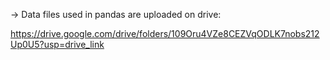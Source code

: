 -> Data files used in pandas are uploaded on drive:

https://drive.google.com/drive/folders/109Oru4VZe8CEZVqODLK7nobs212Up0U5?usp=drive_link
